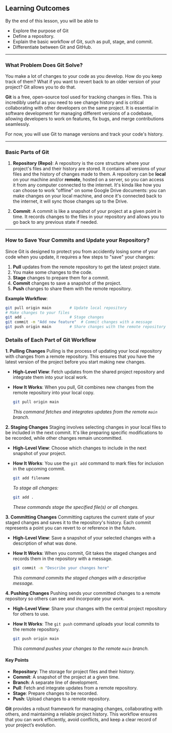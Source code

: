 ## Learning Outcomes
By the end of this lesson, you will be able to
- Explore the purpose of Git
- Define a repository.
- Explain the basic workflow of Git, such as pull, stage, and commit.
- Differentiate between Git and GitHub.

---
### What Problem Does Git Solve? 

You make a lot of changes to your code as you develop. How do you keep track of them? What if you want to revert back to an older version of your project? Git allows you to do that.

**Git** is a free, open-source tool used for tracking changes in files. This is incredibly useful as you need to see change history and is critical collaborating with other developers on the same project. It is essential in software development for managing different versions of a codebase, allowing developers to work on features, fix bugs, and merge contributions seamlessly.

For now, you will use Git to manage versions and track your code's history.

---
### Basic Parts of Git

1. **Repository (Repo)**: A repository is the core structure where your project's files and their history are stored. It contains all versions of your files and the history of changes made to them. A repository can be **local** on your machine and/or **remote**, hosted on a server, so you can access it from any computer connected to the internet. It's kinda like how you can choose to work "offline" on some Google Drive documents: you can make changes on your local machine, and once it's connected back to the internet, it will sync those changes up to the Drive.

2. **Commit**: A commit is like a snapshot of your project at a given point in time. It records changes to the files in your repository and allows you to go back to any previous state if needed.

---
### How to Save Your Commits and Update your Repository?

Since Git is designed to protect you from accidently losing some of your code when you update, it requires a few steps to "save" your changes:

1. **Pull** updates from the remote repository to get the latest project state.
2. You make some changes to the code.
3. **Stage** changes to prepare them for a commit.
4. **Commit** changes to save a snapshot of the project.
5. **Push** changes to share them with the remote repository.

**Example Workflow**:
```bash
git pull origin main        # Update local repository
# Make changes to your files
git add .                   # Stage changes
git commit -m "Add new feature"  # Commit changes with a message
git push origin main        # Share changes with the remote repository
```
### Details of Each Part of Git Workflow

**1. Pulling Changes**
Pulling is the process of updating your local repository with changes from a remote repository. This ensures that you have the latest version of the project before you start making new changes.

- **High-Level View**: Fetch updates from the shared project repository and integrate them into your local work.
- **How It Works**: When you pull, Git combines new changes from the remote repository into your local copy.

  ```bash
  git pull origin main
  ```
  *This command fetches and integrates updates from the remote `main` branch.*

**2. Staging Changes**
Staging involves selecting changes in your local files to be included in the next commit. It's like preparing specific modifications to be recorded, while other changes remain uncommitted.

- **High-Level View**: Choose which changes to include in the next snapshot of your project.
- **How It Works**: You use the `git add` command to mark files for inclusion in the upcoming commit.

  ```bash
  git add filename
  ```
  *To stage all changes:*
  ```bash
  git add .
  ```
  *These commands stage the specified file(s) or all changes.*

**3. Committing Changes**
Committing captures the current state of your staged changes and saves it to the repository's history. Each commit represents a point you can revert to or reference in the future.

- **High-Level View**: Save a snapshot of your selected changes with a description of what was done.
- **How It Works**: When you commit, Git takes the staged changes and records them in the repository with a message.

  ```bash
  git commit -m "Describe your changes here"
  ```
  *This command commits the staged changes with a descriptive message.*

**4. Pushing Changes**
Pushing sends your committed changes to a remote repository so others can see and incorporate your work.

- **High-Level View**: Share your changes with the central project repository for others to use.
- **How It Works**: The `git push` command uploads your local commits to the remote repository.

  ```bash
  git push origin main
  ```
  *This command pushes your changes to the remote `main` branch.*

#### Key Points

- **Repository**: The storage for project files and their history.
- **Commit**: A snapshot of the project at a given time.
- **Branch**: A separate line of development.
- **Pull**: Fetch and integrate updates from a remote repository.
- **Stage**: Prepare changes to be recorded.
- **Push**: Upload changes to a remote repository.

**Git** provides a robust framework for managing changes, collaborating with others, and maintaining a reliable project history. This workflow ensures that you can work efficiently, avoid conflicts, and keep a clear record of your project’s evolution.

